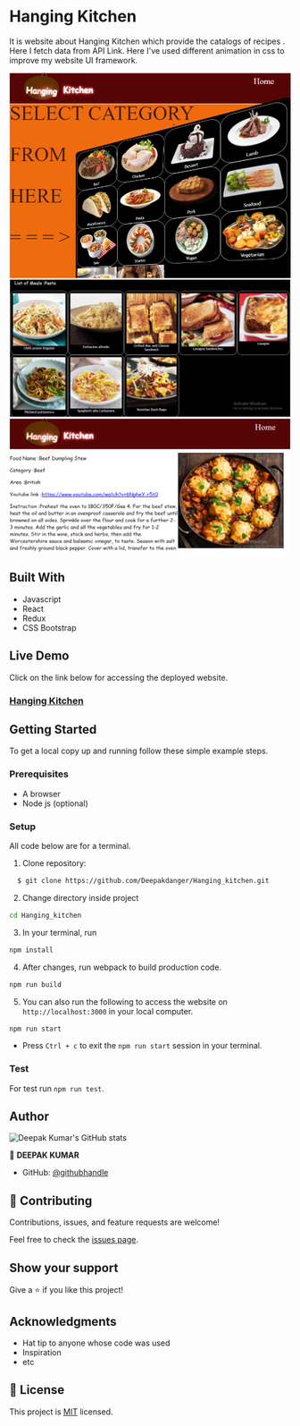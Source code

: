 # Hanging Kitchen
It is website about Hanging Kitchen which provide the catalogs of recipes . Here I fetch data from API Link.
Here I've used different animation in css to improve my website UI framework.


 ![Home Screen](src/assets/img/pic1.PNG)
 ![Meals Screen](src/assets/img/pic2.PNG)
 ![Food Screen](src/assets/img/pic3.PNG)

## Built With
- Javascript
- React
- Redux
- CSS Bootstrap

## Live Demo

Click on the link below for accessing the deployed website.
### [Hanging Kitchen](https://compassionate-bhabha-2e7fe3.netlify.app/)</p>


## Getting Started

To get a local copy up and running follow these simple example steps.

### Prerequisites
- A browser
- Node js (optional)

### Setup

All code below are for a terminal.

1. Clone repository: 
```sh
  $ git clone https://github.com/Deepakdanger/Hanging_kitchen.git
```
2. Change directory inside project
```sh
cd Hanging_kitchen
```
3. In your terminal, run 
```sh
npm install
```
4. After changes, run webpack to build production code.
```sh
npm run build
```   
5. You can also run the following to access the website on `http://localhost:3000` in your local computer.
```sh
npm run start
```
* Press `Ctrl + c` to exit the `npm run start` session in your terminal.

### Test

For test run `npm run test`.

## Author

![Deepak Kumar's GitHub stats](https://github-readme-stats.vercel.app/api?username=Deepakdanger&count_private=true&theme=dark&show_icons=true)

👤 **DEEPAK KUMAR**
- GitHub: [@githubhandle](https://github.com/Deepakdanger)

## 🤝 Contributing

Contributions, issues, and feature requests are welcome!

Feel free to check the [issues page](https://github.com/Deepakdanger/calculator/issues).

## Show your support

Give a ⭐️ if you like this project!

## Acknowledgments

- Hat tip to anyone whose code was used
- Inspiration
- etc

## 📝 License

This project is [MIT](/LICENSE) licensed.
